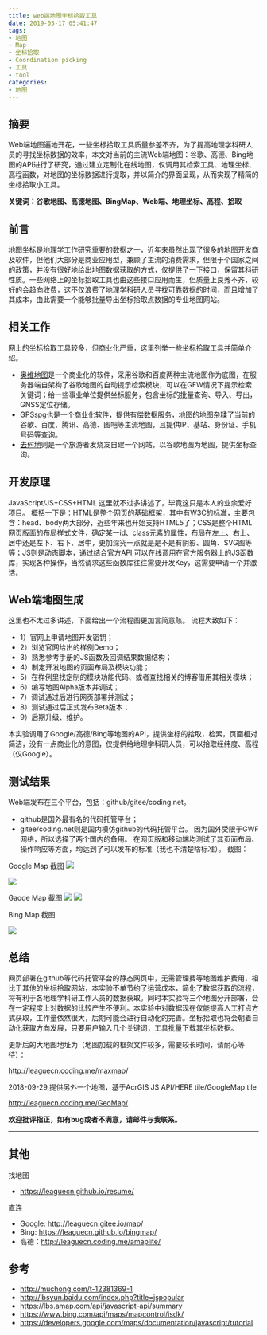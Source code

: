 ```yaml
---
title: web端地图坐标拾取工具
date: 2019-05-17 05:41:47
tags:
- 地图
- Map
- 坐标拾取
- Coordination picking
- 工具
- tool
categories:
- 地图
---
```


## 摘要
Web端地图遍地开花，一些坐标拾取工具质量参差不齐，为了提高地理学科研人员的寻找坐标数据的效率，本文对当前的主流Web端地图：谷歌、高德、Bing地图的API进行了研究，通过建立定制化在线地图，仅调用其检索工具、地理坐标、高程函数，对地图的坐标数据进行提取，并以简介的界面呈现，从而实现了精简的坐标拾取小工具。


**关键词：谷歌地图、高德地图、BingMap、Web端、地理坐标、高程、拾取**


<!--More -->

## 前言
地图坐标是地理学工作研究重要的数据之一，近年来虽然出现了很多的地图开发商及软件，但他们大部分是商业应用型，兼顾了主流的消费需求，但限于个国家之间的政策，并没有很好地给出地图数据获取的方式，仅提供了一下接口，保留其科研性质。一些网络上的坐标拾取工具也由这些接口应用而生，但质量上良莠不齐，较好的会趋向收费，这不仅浪费了地理学科研人员寻找可靠数据的时间，而且增加了其成本，由此需要一个能够批量导出坐标拾取点数据的专业地图网站。

## 相关工作
网上的坐标拾取工具较多，但商业化严重，这里列举一些坐标拾取工具并简单介绍。
+ [奥维地图](http://www.gpsov.com/cn/main.php)是一个商业化的软件，采用谷歌和百度两种主流地图作为底图，在服务器端自架构了谷歌地图的自动提示检索模块，可以在GFW情况下提示检索关键词；给一些事业单位提供坐标服务，包含坐标的批量查询、导入、导出，GNSS定位存储。
+ [GPSspg](http://www.gpsspg.com/maps.htm)也是一个商业化软件，提供有偿数据服务，地图的地图杂糅了当前的谷歌、百度、腾讯、高德、图吧等主流地图，且提供IP、基站、身份证、手机号码等查询。
+ [去何地](http://haiba.qhdi.com)则是一个旅游者发烧友自建一个网站，以谷歌地图为地图，提供坐标查询。


## 开发原理
JavaScript/JS+CSS+HTML
这里就不过多讲述了，毕竟这只是本人的业余爱好项目。
概括一下是：HTML是整个网页的基础框架，其中有W3C的标准，主要包含：head、body两大部分，近些年来也开始支持HTML5了；CSS是整个HTML网页版面的布局样式文件，确定某一id、class元素的属性，布局在左上、右上、居中还是左下、右下、居中，更加深究一点就是是不是有阴影、圆角、SVG图等等；JS则是动态脚本，通过结合官方API,可以在线调用在官方服务器上的JS函数库，实现各种操作，当然请求这些函数库往往需要开发Key，这需要申请一个并激活。

## Web端地图生成
这里也不太过多讲述，下面给出一个流程图更加言简意赅。
流程大致如下：
+ 1）官网上申请地图开发密钥；
+ 2）浏览官网给出的样例Demo；
+ 3）熟悉参考手册的JS函数及回调结果数据结构；
+ 4）制定开发地图的页面布局及模块功能；
+ 5）在样例里找定制的模块功能代码、或者查找相关的博客借用其相关模块；
+ 6）编写地图Alpha版本并调试；
+ 7）调试通过后进行网页部署并测试；
+ 8）测试通过后正式发布Beta版本；
+ 9）后期升级、维护。

本实验调用了Google/高德/Bing等地图的API，提供坐标的拾取，检索，页面相对简洁，没有一点商业化的意图，仅提供给地理学科研人员，可以拾取经纬度、高程（仅Google）。

## 测试结果
Web端发布在三个平台，包括：github/gitee/coding.net。
+ github是国外最有名的代码托管平台；
+ gitee/coding.net则是国内模仿github的代码托管平台。
因为国外受限于GWF网络，所以选择了两个国内的备用。
在网页版和移动端均测试了其页面布局、操作响应等方面，均达到了可以发布的标准（我也不清楚啥标准）。
截图：

Google Map 截图
![](http://muchongimg.xmcimg.com/oss2/img/2018/0602/bw186h3459653_1527908688_401.png)

![](http://muchongimg.xmcimg.com/oss2/img/2018/0602/bw188h3459653_1527908701_650.png)

Gaode Map 截图
![](http://muchongimg.xmcimg.com/oss2/img/2018/0602/bw188h3459653_1527908699_307.png)
![](http://muchongimg.xmcimg.com/oss2/img/2018/0602/bw188h3459653_1527908699_569.png)


Bing Map 截图

![](http://muchongimg.xmcimg.com/oss2/img/2018/0602/bw188h3459653_1527908700_793.png)

## 总结

网页部署在github等代码托管平台的静态网页中，无需管理费等地图维护费用，相比于其他的坐标拾取网站，本实验不单节约了运营成本，简化了数据获取的流程，将有利于各地理学科研工作人员的数据获取。同时本实验将三个地图分开部署，会在一定程度上对数据的比较产生不便利。本实验中对数据现在仅能提高人工打点方式获取，工作量依然很大，后期可能会进行自动化的完善。坐标拾取也将会朝着自动化获取方向发展，只要用户输入几个关键词，工具批量下载其坐标数据。

更新后的大地图地址为（地图加载的框架文件较多，需要较长时间，请耐心等待）：

http://leaguecn.coding.me/maxmap/

2018-09-29,提供另外一个地图，基于AcrGIS JS API/HERE tile/GoogleMap tile

http://leaguecn.coding.me/GeoMap/

**欢迎批评指正，如有bug或者不满意，请邮件与我联系。**

---------------------

## 其他

找地图 
+ https://leaguecn.github.io/resume/

直连
+ Google: http://leaguecn.gitee.io/map/
+ Bing: https://leaguecn.github.io/bingmap/
+ 高德：http://leaguecn.coding.me/amaplite/

## 参考

+ http://muchong.com/t-12381369-1
+ http://lbsyun.baidu.com/index.php?title=jspopular
+ https://lbs.amap.com/api/javascript-api/summary
+ https://www.bing.com/api/maps/mapcontrol/isdk/
+ https://developers.google.com/maps/documentation/javascript/tutorial

